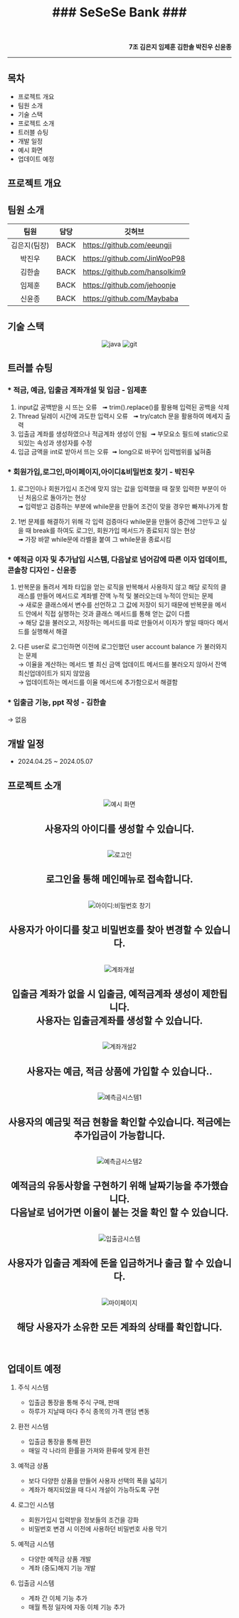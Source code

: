 <h1></h1>
<div align ="center"><br>
  
# ### SeSeSe Bank ### ###
<br></div>

<div align ="right"><b>7조 김은지 임제훈 김한솔 박진우 신윤종</b></div>


---
## 목차
- 프로젝트 개요
- 팀원 소개
- 기술 스택
- 프로젝트 소개
- 트러블 슈팅
- 개발 일정
- 예시 화면
- 업데이트 예정

## 프로젝트 개요

## 팀원 소개
|팀원|담당|깃허브|
|:---:|---|---|
|김은지(팀장)|BACK|https://github.com/eeungji|
|박진우|BACK|https://github.com/JinWooP98|
|김한솔|BACK|https://github.com/hansolkim9|
|임제훈|BACK|https://github.com/jehoonje|
|신윤종|BACK|https://github.com/Maybaba|

## 기술 스택
<div align ="center">
<img src="https://github.com/BankProject7777777/seseseBank/assets/70048630/b584e417-3f78-45b6-8efb-417bd0d5fdb5" alt="java">
<img src="https://github.com/BankProject7777777/seseseBank/assets/70048630/43829efc-39f9-415b-a8d7-29f0a0b67bf8" alt="git">

</div>

## 트러블 슈팅
### * 적금, 예금, 입출금 계좌개설 및 입금 - 임제훈
  1. input값 공백받을 시 뜨는 오류  
    ➟  trim().replace()를 활용해 입력된 공백을 삭제 
  2. Thread 딜레이 시간에 과도한 입력시 오류  
    ➟  try/catch 문을 활용하여 메세지 출력 
  3. 입출금 계좌를 생성하였으나 적금계좌 생성이 안됨 
    ➟  부모요소 필드에 static으로 되있는 속성과 생성자를 수정 
  4. 입금 금액을 int로 받아서 뜨는 오류  ➟  long으로 바꾸어 입력범위를 넓혀줌

### * 회원가입,로그인,마이페이지,아이디&비밀번호 찾기 - 박진우
  1. 로그인이나 회원가입시 조건에 맞지 않는 값을 입력했을 때 잘못 입력한 부분이 아닌 처음으로 돌아가는 현상<br>
      ➟ 입력받고 검증하는 부분에 while문을 만들어 조건이 맞을 경우만 빠져나가게 함
  
  2. 1번 문제를 해결하기 위해 각 입력 검증마다 while문을 만들어 중간에 그만두고 싶을 때 break를 하여도 로그인, 회원가입 메서드가 종료되지 않는 현상<br>
      ➟ 가장 바깥 while문에 라벨을 붙여 그 while문을 종료시킴
     
### * 예적금 이자 및 추가납입 시스템, 다음날로 넘어감에 따른 이자 업데이트, 콘솔창 디자인 - 신윤종
  1. 반복문을 돌려서 계좌 타입을 얻는 로직을 반복해서 사용하지 않고 해당 로직의 클래스를 만들어 메서드로 계좌별 잔액 누적 및 불러오는데 누적이 안되는 문제<br>
     → 새로운 클래스에서 변수를 선언하고 그 값에 저장이 되기 때문에 반복문을 메서드 안에서 직접 실행하는 것과 클래스 메서드를 통해 얻는 값이 다름<br>
     → 해당 값을 불러오고, 저장하는 메서드를 따로 만들어서 이자가 쌓일 때마다 메서드를 실행해서 해결
     
  2. 다른 user로 로그인하면 이전에 로그인했던 user account balance 가 불러와지는 문제<br>
     → 이율을 계산하는 메서드 별 최신 금액 업데이트 메서드를 불러오지 않아서 잔액최신업데이트가 되지 않았음<br>
     → 업데이트하는 메서드를 이율 메서드에 추가함으로서 해결함

### * 입출금 기능, ppt 작성 - 김한솔
  → 없음




   
## 개발 일정
- 2024.04.25 ~ 2024.05.07


  
## 프로젝트 소개

<div align="center">
    <img src="https://github.com/BankProject7777777/seseseBank/assets/70048630/bd7948b2-1424-4a0e-a5fb-b7ba2fb29823" alt="예시 화면">
      <h2>사용자의 아이디를 생성할 수 있습니다.</h2><br>
    <img src="https://github.com/BankProject7777777/seseseBank/assets/70048630/2e5cafda-0665-4b90-a041-020eb6114718" alt="로고인">
      <h2>로그인을 통해 메인메뉴로 접속합니다.</h2><br>
    <img src="https://github.com/BankProject7777777/seseseBank/assets/70048630/223fabe3-d228-41fb-919b-a5f63723675c" alt="아이디:비밀번호 창기">
      <h2>사용자가 아이디를 찾고 비밀번호를 찾아 변경할 수 있습니다.</h2><br>
    <img src="https://github.com/BankProject7777777/seseseBank/assets/70048630/b4127ca6-2634-496d-8b7c-a1c08f4ee778" alt="계좌개설">
      <h2>입출금 계좌가 없을 시 입출금, 예적금계좌 생성이 제한됩니다.<br>사용자는 입출금계좌를 생성할 수 있습니다.</h2><br>
    <img src="https://github.com/BankProject7777777/seseseBank/assets/70048630/8f117428-bde2-49b5-af16-2d55f8bd74df" alt="계좌개설2">
      <h2>사용자는 예금, 적금 상품에 가입할 수 있습니다..</h2><br>
    <img src="https://github.com/BankProject7777777/seseseBank/assets/70048630/f621eeed-eb7f-4dae-9df6-76098eff3aef" alt="예측금시스템1">
      <h2>사용자의 예금및 적금 현황을 확인할 수있습니다. 적금에는 추가입금이 가능합니다.</h2><br>
    <img src="https://github.com/BankProject7777777/seseseBank/assets/70048630/14baa760-df25-4142-8c58-8de8ea473e20" alt="예측금시스템2">
      <h2>예적금의 유동사항을 구현하기 위해 날짜기능을 추가했습니다.<br>다음날로 넘어가면 이율이 붙는 것을 확인 할 수 있습니다.</h2><br>
    <img src="https://github.com/BankProject7777777/seseseBank/assets/70048630/222de2fc-a728-443a-ae17-19b50497c996" alt="입출금시스템">
      <h2>사용자가 입출금 계좌에 돈을 입금하거나 출금 할 수 있습니다.</h2><br>
    <img src="https://github.com/BankProject7777777/seseseBank/assets/70048630/4fa1fe82-a845-4585-a3d8-d47993873f35" alt="마이페이지">
      <h2>해당 사용자가 소유한 모든 계좌의 상태를 확인합니다.</h2><br>
</div>



## 업데이트 예정
1. 주식 시스템
   - 입출금 통장을 통해 주식 구매, 판매
   - 하루가 지날때 마다 주식 종목의 가격 랜덤 변동

2. 환전 시스템
   - 입출금 통장을 통해 환전
   - 매일 각 나라의 환률을 가져와 환류에 맞게 환전
  
3. 예적금 상품
   - 보다 다양한 상품을 만들어 사용자 선택의 폭을 넓히기
   - 계좌가 해지되었을 때 다시 개설이 가능하도록 구현
  
4. 로그인 시스템
   - 회원가입시 입력받을 정보들의 조건을 강화
   - 비밀번호 변경 시 이전에 사용하던 비밀번호 사용 막기

5. 예적금 시스템
   - 다양한 예적금 상품 개발
   - 계좌 (중도)해지 기능 개발
  
6. 입출금 시스템
   - 계좌 간 이체 기능 추가
   - 매월 특정 일자에 자동 이체 기능 추가

